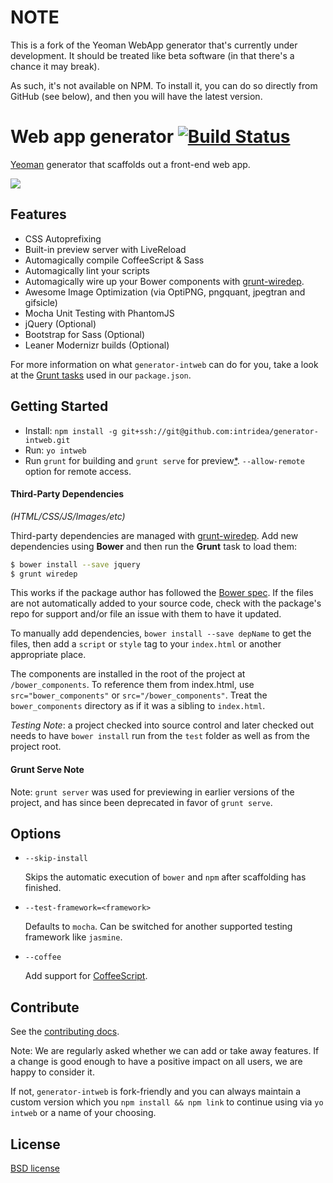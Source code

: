 # NOTE

This is a fork of the Yeoman WebApp generator that's currently under development. It should be treated like beta software (in that there's a chance it may break).

As such, it's not available on NPM. To install it, you can do so directly from GitHub (see below), and then you will have the latest version.

# Web app generator [![Build Status](https://secure.travis-ci.org/intridea/generator-intweb.svg?branch=master)](http://travis-ci.org/intridea/generator-intweb)

[Yeoman](http://yeoman.io) generator that scaffolds out a front-end web app.

![](http://i.imgur.com/uKTT2Hj.png)

## Features

* CSS Autoprefixing
* Built-in preview server with LiveReload
* Automagically compile CoffeeScript & Sass
* Automagically lint your scripts
* Automagically wire up your Bower components with [grunt-wiredep](#third-party-dependencies).
* Awesome Image Optimization (via OptiPNG, pngquant, jpegtran and gifsicle)
* Mocha Unit Testing with PhantomJS
* jQuery (Optional)
* Bootstrap for Sass (Optional)
* Leaner Modernizr builds (Optional)

For more information on what `generator-intweb` can do for you, take a look at the [Grunt tasks](https://github.com/intridea/generator-intweb/blob/master/app/templates/_package.json) used in our `package.json`.


## Getting Started

- Install: `npm install -g git+ssh://git@github.com:intridea/generator-intweb.git`
- Run: `yo intweb`
- Run `grunt` for building and `grunt serve` for preview[*](#serve-note). `--allow-remote` option for remote access.


#### Third-Party Dependencies

*(HTML/CSS/JS/Images/etc)*

Third-party dependencies are managed with [grunt-wiredep](https://github.com/stephenplusplus/grunt-wiredep). Add new dependencies using **Bower** and then run the **Grunt** task to load them:

```sh
$ bower install --save jquery
$ grunt wiredep
```

This works if the package author has followed the [Bower spec](https://github.com/bower/bower.json-spec). If the files are not automatically added to your source code, check with the package's repo for support and/or file an issue with them to have it updated.

To manually add dependencies, `bower install --save depName` to get the files, then add a `script` or `style` tag to your `index.html` or another appropriate place.

The components are installed in the root of the project at `/bower_components`. To reference them from index.html, use `src="bower_components"` or `src="/bower_components"`. Treat the `bower_components` directory as if it was a sibling to `index.html`.

*Testing Note*: a project checked into source control and later checked out needs to have `bower install` run from the `test` folder as well as from the project root.


#### Grunt Serve Note

Note: `grunt server` was used for previewing in earlier versions of the project, and has since been deprecated in favor of `grunt serve`.


## Options

* `--skip-install`

  Skips the automatic execution of `bower` and `npm` after scaffolding has finished.

* `--test-framework=<framework>`

  Defaults to `mocha`. Can be switched for another supported testing framework like `jasmine`.

* `--coffee`

  Add support for [CoffeeScript](http://coffeescript.org/).


## Contribute

See the [contributing docs](https://github.com/yeoman/yeoman/blob/master/contributing.md).

Note: We are regularly asked whether we can add or take away features. If a change is good enough to have a positive impact on all users, we are happy to consider it.

If not, `generator-intweb` is fork-friendly and you can always maintain a custom version which you `npm install && npm link` to continue using via `yo intweb` or a name of your choosing.


## License

[BSD license](http://opensource.org/licenses/bsd-license.php)
